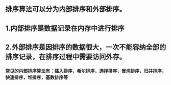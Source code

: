 ## 排序算法可以分为内部排序和外部排序。
## 1.内部排序是数据记录在内存中进行排序
## 2.外部排序是因排序的数据很大，一次不能容纳全部的排序记录，在排序过程中需要访问外存。

#### 常见的内部排序算法有：插入排序，希尔排序，选择排序，冒泡排序，归并排序，快速排序，堆排序，基数排序等
